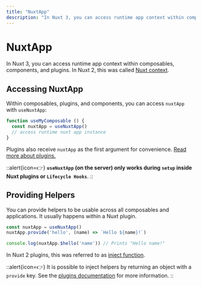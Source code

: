 ```yaml
---
title: "NuxtApp"
description: "In Nuxt 3, you can access runtime app context within composables, components and plugins."
---
```


# NuxtApp

In Nuxt 3, you can access runtime app context within composables, components, and plugins. In Nuxt 2, this was called [Nuxt context](https://nuxtjs.org/docs/internals-glossary/context#the-context).

## Accessing NuxtApp

Within composables, plugins, and components, you can access `nuxtApp` with `useNuxtApp`:

```js
function useMyComposable () {
  const nuxtApp = useNuxtApp()
  // access runtime nuxt app instance
}
```

Plugins also receive `nuxtApp` as the first argument for convenience. [Read more about plugins.](/docs/guide/directory-structure/plugins)

::alert{icon=👉}
**`useNuxtApp` (on the server) only works during `setup` inside Nuxt plugins or `Lifecycle Hooks`**.
::

## Providing Helpers

You can provide helpers to be usable across all composables and applications. It usually happens within a Nuxt plugin.

```js
const nuxtApp = useNuxtApp()
nuxtApp.provide('hello', (name) => `Hello ${name}!`)

console.log(nuxtApp.$hello('name')) // Prints "Hello name!"
```

In Nuxt 2 plugins, this was referred to as [inject function](https://nuxtjs.org/docs/directory-structure/plugins#inject-in-root--context).

::alert{icon=👉}
It is possible to inject helpers by returning an object with a `provide` key. See the [plugins documentation](/docs/guide/directory-structure/plugins) for more information.
::
